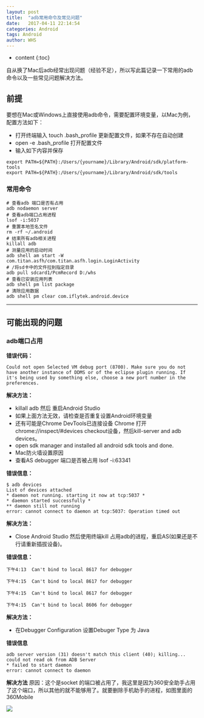 ```yaml
---
layout: post
title:  "adb常用命令及常见问题"
date:   2017-04-11 22:14:54
categories: Android
tags: Android 
author: WHS
---
```


* content
{:toc}

自从换了Mac后adb经常出现问题（经验不足），所以写此篇记录一下常用的adb命令以及一些常见问题解决方法。






## 前提
要想在Mac或Windows上直接使用adb命令，需要配置环境变量，以Mac为例，配置方法如下：
* 打开终端输入 touch .bash_profile 更新配置文件，如果不存在自动创建
* open -e .bash_profile 打开配置文件
* 输入如下内容并保存
```
export PATH=${PATH}:/Users/{yourname}/Library/Android/sdk/platform-tools
export PATH=${PATH}:/Users/{yourname}/Library/Android/sdk/tools
```
### 常用命令

```
# 查看adb 端口是否有占用   
adb nodaemon server   
# 查看adb端口占用进程 
lsof -i:5037 
# 重置本地签名文件
rm -rf ~/.android 
# 结束所有adb相关进程
killall adb 
# 测量应用的启动时间
adb shell am start -W com.titan.asfh/com.titan.asfh.login.LoginActivity 
# /将sd卡中的文件拉到指定目录
adb pull sdcard1/PcmRecord D:/whs
# 查看已安装应用列表
adb shell pm list package
# 清除应用数据
adb shell pm clear com.iflytek.android.device
```

---

## 可能出现的问题

### adb端口占用

**错误代码：**

```
Could not open Selected VM debug port (8700). Make sure you do not have another instance of DDMS or of the eclipse plugin running. If it's being used by something else, choose a new port number in the preferences.
```

**解决方法：**

* killall adb 然后 重启Android Studio
* 如果上面方法无效，请检查是否重复设置Android环境变量
* 还有可能是Chrome DevTools已连接设备 Chrome 打开 chrome://inspect/#devices checkout设备，然后kill-server and adb devices。
* open sdk manager and installed all android sdk tools and done.
* Mac防火墙设置原因
* 查看AS debugger 端口是否被占用 lsof -i:63341


**错误信息：**

```
$ adb devices
List of devices attached
* daemon not running. starting it now at tcp:5037 *
* daemon started successfully *
** daemon still not running
error: cannot connect to daemon at tcp:5037: Operation timed out
```
**解决方法：**
* Close Android Studio 然后使用终端kill 占用adb的进程，重启AS(如果还是不行请重新插拔设备)。

**错误信息：**

```
下午4:13	Can't bind to local 8617 for debugger

下午4:15	Can't bind to local 8617 for debugger

下午4:15	Can't bind to local 8617 for debugger

下午4:15	Can't bind to local 8606 for debugger
```


**解决方法：**

* 在Debugger Configuration 设置Debuger Type 为 Java

**错误信息**

```
adb server version (31) doesn't match this client (40); killing...
could not read ok from ADB Server
* failed to start daemon
error: cannot connect to daemon 
```

**解决方法**
原因：这个是socket 的端口被占用了，我这里是因为360安全助手占用了这个端口，所以其他的就不能够用了。就要删除手机助手的进程，如图里面的360Mobile

![](https://img-blog.csdn.net/20160718104410461?watermark/2/text/aHR0cDovL2Jsb2cuY3Nkbi5uZXQv/font/5a6L5L2T/fontsize/400/fill/I0JBQkFCMA==/dissolve/70/gravity/Center)
